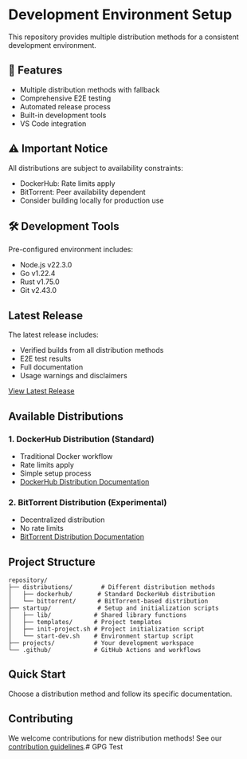 # Development Environment Setup

This repository provides multiple distribution methods for a consistent development environment.

## 🚀 Features
- Multiple distribution methods with fallback
- Comprehensive E2E testing
- Automated release process
- Built-in development tools
- VS Code integration

## ⚠️ Important Notice
All distributions are subject to availability constraints:
- DockerHub: Rate limits apply
- BitTorrent: Peer availability dependent
- Consider building locally for production use

## 🛠️ Development Tools
Pre-configured environment includes:
- Node.js v22.3.0
- Go v1.22.4
- Rust v1.75.0
- Git v2.43.0

## Latest Release
The latest release includes:
- Verified builds from all distribution methods
- E2E test results
- Full documentation
- Usage warnings and disclaimers

[View Latest Release](../../releases/latest)

## Available Distributions

### 1. DockerHub Distribution (Standard)
- Traditional Docker workflow
- Rate limits apply
- Simple setup process
- [DockerHub Distribution Documentation](distributions/dockerhub/README.md)

### 2. BitTorrent Distribution (Experimental)
- Decentralized distribution
- No rate limits
- [BitTorrent Distribution Documentation](distributions/bittorrent/README.md)

## Project Structure
```
repository/
├── distributions/        # Different distribution methods
│   ├── dockerhub/       # Standard DockerHub distribution
│   └── bittorrent/      # BitTorrent-based distribution
├── startup/             # Setup and initialization scripts
│   ├── lib/            # Shared library functions
│   ├── templates/      # Project templates
│   ├── init-project.sh # Project initialization script
│   └── start-dev.sh    # Environment startup script
├── projects/           # Your development workspace
└── .github/            # GitHub Actions and workflows
```

## Quick Start
Choose a distribution method and follow its specific documentation.

## Contributing
We welcome contributions for new distribution methods! See our [contribution guidelines](CONTRIBUTING.md).# GPG Test

